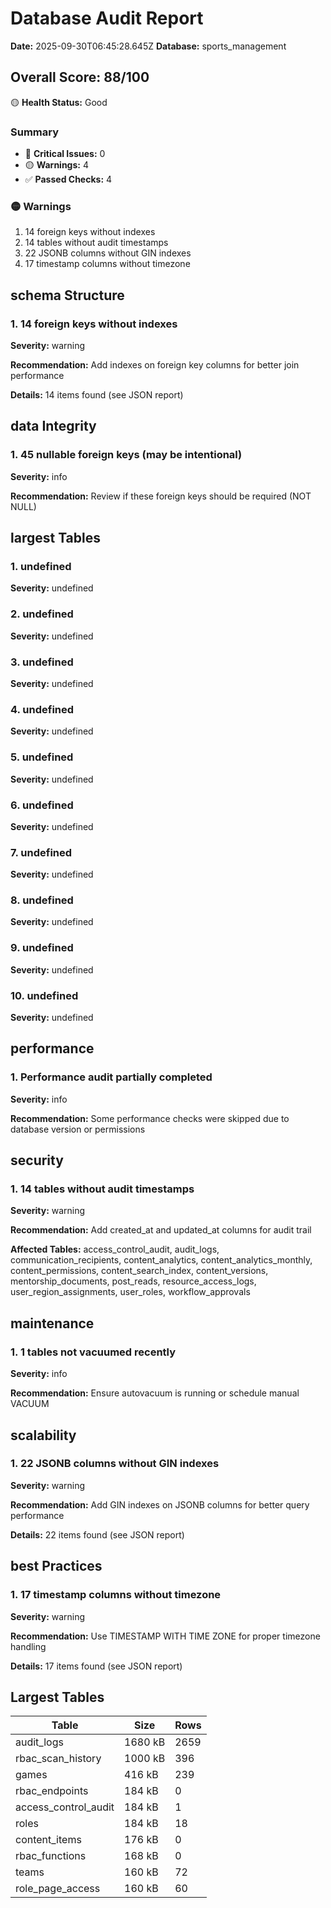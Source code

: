# Database Audit Report

**Date:** 2025-09-30T06:45:28.645Z
**Database:** sports_management

## Overall Score: 88/100

🟡 **Health Status:** Good

### Summary

- 🔴 **Critical Issues:** 0
- 🟡 **Warnings:** 4
- ✅ **Passed Checks:** 4

### 🟡 Warnings

1. 14 foreign keys without indexes
2. 14 tables without audit timestamps
3. 22 JSONB columns without GIN indexes
4. 17 timestamp columns without timezone

## schema Structure

### 1. 14 foreign keys without indexes

**Severity:** warning

**Recommendation:** Add indexes on foreign key columns for better join performance

**Details:** 14 items found (see JSON report)

## data Integrity

### 1. 45 nullable foreign keys (may be intentional)

**Severity:** info

**Recommendation:** Review if these foreign keys should be required (NOT NULL)

## largest Tables

### 1. undefined

**Severity:** undefined

### 2. undefined

**Severity:** undefined

### 3. undefined

**Severity:** undefined

### 4. undefined

**Severity:** undefined

### 5. undefined

**Severity:** undefined

### 6. undefined

**Severity:** undefined

### 7. undefined

**Severity:** undefined

### 8. undefined

**Severity:** undefined

### 9. undefined

**Severity:** undefined

### 10. undefined

**Severity:** undefined

## performance

### 1. Performance audit partially completed

**Severity:** info

**Recommendation:** Some performance checks were skipped due to database version or permissions

## security

### 1. 14 tables without audit timestamps

**Severity:** warning

**Recommendation:** Add created_at and updated_at columns for audit trail

**Affected Tables:** access_control_audit, audit_logs, communication_recipients, content_analytics, content_analytics_monthly, content_permissions, content_search_index, content_versions, mentorship_documents, post_reads, resource_access_logs, user_region_assignments, user_roles, workflow_approvals

## maintenance

### 1. 1 tables not vacuumed recently

**Severity:** info

**Recommendation:** Ensure autovacuum is running or schedule manual VACUUM

## scalability

### 1. 22 JSONB columns without GIN indexes

**Severity:** warning

**Recommendation:** Add GIN indexes on JSONB columns for better query performance

**Details:** 22 items found (see JSON report)

## best Practices

### 1. 17 timestamp columns without timezone

**Severity:** warning

**Recommendation:** Use TIMESTAMP WITH TIME ZONE for proper timezone handling

**Details:** 17 items found (see JSON report)

## Largest Tables

| Table | Size | Rows |
|-------|------|------|
| audit_logs | 1680 kB | 2659 |
| rbac_scan_history | 1000 kB | 396 |
| games | 416 kB | 239 |
| rbac_endpoints | 184 kB | 0 |
| access_control_audit | 184 kB | 1 |
| roles | 184 kB | 18 |
| content_items | 176 kB | 0 |
| rbac_functions | 168 kB | 0 |
| teams | 160 kB | 72 |
| role_page_access | 160 kB | 60 |

